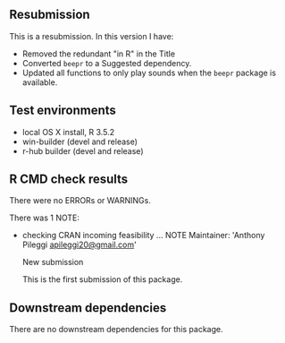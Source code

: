 ## Resubmission
This is a resubmission. In this version I have:

* Removed the redundant "in R" in the Title
* Converted `beepr` to a Suggested dependency.
* Updated all functions to only play sounds when the `beepr` package is available.

## Test environments
* local OS X install, R 3.5.2
* win-builder (devel and release)
* r-hub builder (devel and release)

## R CMD check results
There were no ERRORs or WARNINGs.

There was 1 NOTE:

* checking CRAN incoming feasibility ... NOTE
  Maintainer: 'Anthony Pileggi <apileggi20@gmail.com>'

  New submission
  
  This is the first submission of this package.
  
## Downstream dependencies
There are no downstream dependencies for this package.
